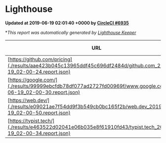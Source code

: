 
# Lighthouse

**Updated at 2019-06-19 02:01:40 +0000 by [CircleCI #6935](https://circleci.com/gh/ItinerisLtd/lighthouse-keeper-example/6935)**

**This report was automatically generated by [Lighthouse Keeper](https://github.com/itinerisltd/lighthouse-keeper)*

| URL | Performance | Accessibility | Best Practices | SEO | PWA | Updated At |
| --- | --- | --- | --- | --- | --- | --- |
| [https://github.com/pricing](./results/aae423b045c13965ddf45c696df2484d/github.com_2019-06-19_02-00-24.report.json) | 0.81 | 0.93 | 0.93 | 0.92 | 0.56 | 2019-06-19T02:00:24.606Z |
| [https://google.com/](./results/99999ebcfdb78df077ad2727fd00969f/www.google.com_2019-06-19_02-00-30.report.json) | 0.91 | 0.86 | 0.93 | 0.82 | 0.56 | 2019-06-19T02:00:30.831Z |
| [https://web.dev/](./results/e09021ae7f54dd9f3b549cb0bc165f2b/web.dev_2019-06-19_02-00-50.report.json) | 0.92 | 0.9 | 1 | 0.97 | 1 | 2019-06-19T02:00:50.609Z |
| [https://typist.tech/](./results/e463522d02041e06b035e8f61910fd43/typist.tech_2019-06-19_02-00-34.report.json) | 1 |  |  |  |  | 2019-06-19T02:00:34.390Z |
